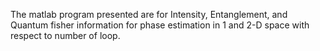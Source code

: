The matlab program presented are for Intensity, Entanglement, and Quantum fisher information for phase estimation in 1 and 2-D space with respect to number of loop.
